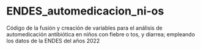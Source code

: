 # ENDES_automedicacion_ni-os
Código de la fusión y creación de variables para el análisis de automedicación antibiótica en niños con fiebre o tos, y diarrea; empleando los datos de la ENDES del años 2022
